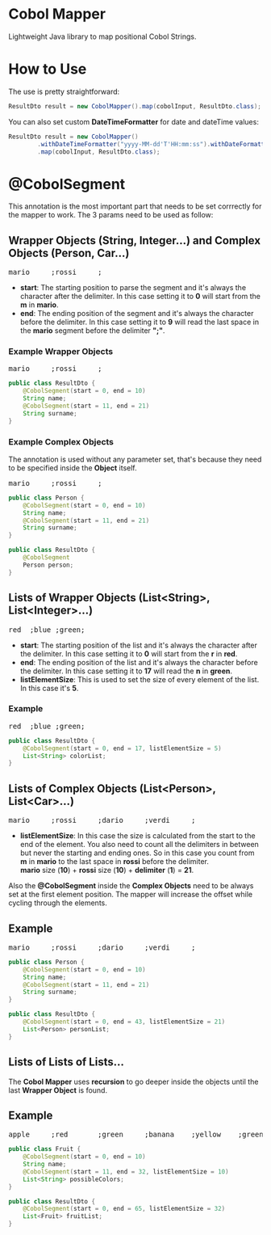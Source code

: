 # Cobol Mapper
Lightweight Java library to map positional Cobol Strings.

# How to Use
The use is pretty straightforward:

```java
ResultDto result = new CobolMapper().map(cobolInput, ResultDto.class);
```
You can also set custom **DateTimeFormatter** for date and dateTime values:
```java
ResultDto result = new CobolMapper()
        .withDateTimeFormatter("yyyy-MM-dd'T'HH:mm:ss").withDateFormatter("yyyy-MM-dd")
        .map(cobolInput, ResultDto.class);
```

# @CobolSegment
This annotation is the most important part that needs to be set corrrectly for the mapper to work. The 3 params need to be used as follow:

## Wrapper Objects (String, Integer...) and Complex Objects (Person, Car...)
<pre>mario     ;rossi     ;</pre>
- **start**: The starting position to parse the segment and it's always the character after the delimiter. In this case setting it to **0** will start from the **m** in **mario**.
- **end**: The ending position of the segment and it's always the character before the delimiter. In this case setting it to **9** will read the last space in the **mario** segment before the delimiter **";"**.

### Example Wrapper Objects
<pre>mario     ;rossi     ;</pre>

````java
public class ResultDto {
    @CobolSegment(start = 0, end = 10)
    String name;
    @CobolSegment(start = 11, end = 21)
    String surname;
}
````

### Example Complex Objects
The annotation is used without any parameter set, that's because they need to be specified inside the **Object** itself.
<pre>mario     ;rossi     ;</pre>

````java
public class Person {
    @CobolSegment(start = 0, end = 10)
    String name;
    @CobolSegment(start = 11, end = 21)
    String surname;
}

public class ResultDto {
    @CobolSegment
    Person person;
}
````

## Lists of Wrapper Objects (List\<String\>, List\<Integer\>...)
<pre>red  ;blue ;green;</pre>
- **start**: The starting position of the list and it's always the character after the delimiter. In this case setting it to **0** will start from the **r** in **red**.
- **end**: The ending position of the list and it's always the character before the delimiter. In this case setting it to **17** will read the **n** in **green**.
- **listElementSize**: This is used to set the size of every element of the list. In this case it's **5**.

### Example
<pre>red  ;blue ;green;</pre>

````java
public class ResultDto {
    @CobolSegment(start = 0, end = 17, listElementSize = 5)
    List<String> colorList;
}
````

## Lists of Complex Objects (List\<Person\>, List\<Car\>...)
<pre>mario     ;rossi     ;dario     ;verdi     ;</pre>
- **listElementSize**: In this case the size is calculated from the start to the end of the element. You also need to count all the delimiters in between but never the starting and ending ones. So in this case you count from **m** in **mario** to the last space in **rossi** before the delimiter.  
**mario** size (**10**) + **rossi** size (**10**) + **delimiter** (**1**) = **21**.

Also the **@CobolSegment** inside the **Complex Objects** need to be always set at the first element position. The mapper will increase the offset while cycling through the elements. 

## Example
<pre>mario     ;rossi     ;dario     ;verdi     ;</pre>

````java
public class Person {
    @CobolSegment(start = 0, end = 10)
    String name;
    @CobolSegment(start = 11, end = 21)
    String surname;
}

public class ResultDto {
    @CobolSegment(start = 0, end = 43, listElementSize = 21)
    List<Person> personList;
}
````

## Lists of Lists of Lists...
The **Cobol Mapper** uses **recursion** to go deeper inside the objects until the last **Wrapper Object** is found.

## Example
<pre>apple     ;red       ;green     ;banana    ;yellow    ;green     ;</pre>

````java
public class Fruit {
    @CobolSegment(start = 0, end = 10)
    String name;
    @CobolSegment(start = 11, end = 32, listElementSize = 10)
    List<String> possibleColors;
}

public class ResultDto {
    @CobolSegment(start = 0, end = 65, listElementSize = 32)
    List<Fruit> fruitList;
}
````